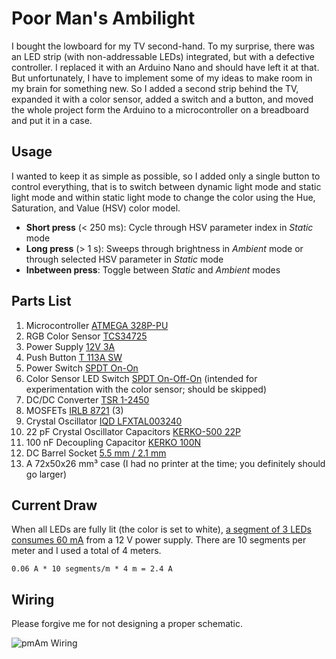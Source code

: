 # Poor Man's Ambilight

I bought the lowboard for my TV second-hand.
To my surprise, there was an LED strip (with non-addressable LEDs) integrated, but with a defective controller.
I replaced it with an Arduino Nano and should have left it at that.
But unfortunately, I have to implement some of my ideas to make room in my brain for something new.
So I added a second strip behind the TV, expanded it with a color sensor, added a switch and a button, and moved the whole project form the Arduino to a microcontroller on a breadboard and put it in a case.

## Usage

I wanted to keep it as simple as possible, so I added only a single button to control everything, that is to switch between dynamic light mode and static light mode and within static light mode to change the color using the Hue, Saturation, and Value (HSV) color model.

- **Short press** (< 250 ms): Cycle through HSV parameter index in _Static_ mode 
- **Long press** (> 1 s): Sweeps through brightness in _Ambient_ mode or through selected HSV parameter in _Static_ mode
- **Inbetween press**: Toggle between _Static_ and _Ambient_ modes

## Parts List

1. Microcontroller [ATMEGA 328P-PU](https://www.reichelt.de/8-bit-atmega-avr-mikrocontroller-32-kb-20-mhz-pdip-28-atmega-328p-pu-p119685.html?CCOUNTRY=445&LANGUAGE=de&nbc=1&&r=1)
2. RGB Color Sensor [TCS34725](https://www.reichelt.de/entwicklerboards-rgb-farbsensor-tcs34725-debo-sens-color-p235477.html?CCOUNTRY=445&LANGUAGE=de&nbc=1&&r=1)
3. Power Supply [12V 3A](https://www.reichelt.de/steckernetzteil-36-w-12-v-3-a-mw-gst36e12-p171106.html?&trstct=pol_1&nbc=1)
9. Push Button [T 113A SW](https://www.reichelt.de/miniatur-drucktaster-0-5a-24vac-1x-ein-sw-t-113a-sw-p45167.html?CCOUNTRY=445&LANGUAGE=de&nbc=1&&r=1)
10. Power Switch [SPDT On-On](https://www.reichelt.de/miniatur-kippschalter-ein-ein-3-a-250-v-goobay-10020-p285987.html?&trstct=pol_0&nbc=1)
11. Color Sensor LED Switch [SPDT On-Off-On](https://www.reichelt.de/miniatur-kippschalter-ein-ein-3-a-250-v-goobay-10020-p285987.html?&trstct=pol_0&nbc=1) (intended for experimentation with the color sensor; should be skipped)
4. DC/DC Converter [TSR 1-2450](https://www.reichelt.de/dc-dc-wandler-tsr-1-1-w-5-v-1000-ma-sil-to-220-tsr-1-2450-p116850.html?CCOUNTRY=445&LANGUAGE=de&nbc=1&&r=1)
5. MOSFETs [IRLB 8721](https://www.reichelt.de/mosfet-n-kanal-30-v-50-a-rds-on-0-0065-ohm-to-220-irlb-8721-p200919.html?CCOUNTRY=445&LANGUAGE=de&nbc=1&&r=1) (3)
6. Crystal Oscillator [IQD LFXTAL003240](https://www.reichelt.de/standardquarz-grundton-16-mhz-iqd-lfxtal003240-p245409.html?CCOUNTRY=445&LANGUAGE=de&nbc=1&&r=1)
7. 22 pF Crystal Oscillator Capacitors [KERKO-500 22P](https://www.reichelt.de/keramik-kondensator-22-pf-10-npo-500-v-rm-5-kerko-500-22p-p9330.html?CCOUNTRY=445&LANGUAGE=de&nbc=1&&r=1)
8. 100 nF Decoupling Capacitor [KERKO 100N](https://www.reichelt.de/keramik-kondensator-100-nf-20-80-y5v-50-100-v-rm-5-kerko-100n-p9265.html?&trstct=pol_0&nbc=1)
9. DC Barrel Socket [5.5 mm / 2.1 mm](https://www.reichelt.de/einbaubuchse-zentraleinbau-aussen-5-6-mm-innen-2-1-mm-hebl-21-p8524.html)
10. A 72x50x26 mm³ case (I had no printer at the time; you definitely should go larger)

## Current Draw

When all LEDs are fully lit (the color is set to white), [a segment of 3 LEDs consumes 60 mA](https://learn.adafruit.com/rgb-led-strips/current-draw) from a 12 V power supply.
There are 10 segments per meter and I used a total of 4 meters.

    0.06 A * 10 segments/m * 4 m = 2.4 A

## Wiring

Please forgive me for not designing a proper schematic.

![pmAm Wiring](https://www.marclieser.de/data/content/interests/pmam/pmam_schematic.jpg)